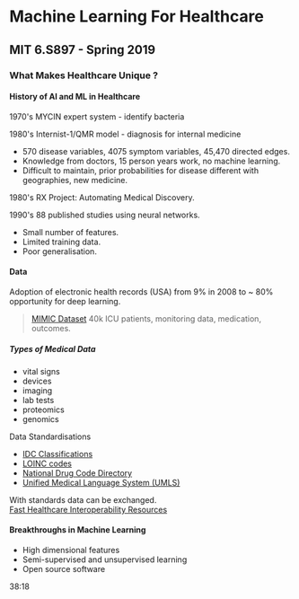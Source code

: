 # Machine Learning For Healthcare 
## MIT 6.S897 - Spring 2019
### What Makes Healthcare Unique ?

#### History of AI and ML in Healthcare

1970's MYCIN expert system - identify bacteria  

1980's Internist-1/QMR model - diagnosis for internal medicine  
- 570 disease variables, 4075 symptom variables, 45,470 directed edges.  
- Knowledge from doctors, 15 person years work, no machine learning.  
- Difficult to maintain, prior probabilities for disease different with geographies, new medicine.  

1980's RX Project: Automating Medical Discovery.  

1990's 88 published studies using neural networks.
- Small number of features.  
- Limited training data.  
- Poor generalisation.  

#### Data

Adoption of electronic health records (USA) from 9% in 2008 to ~ 80% opportunity for deep learning.

> [MIMIC Dataset](https://physionet.org/content/mimiciii/1.4/)
> 40k ICU patients, monitoring data, medication, outcomes.

##### Types of Medical Data
- vital signs
- devices
- imaging
- lab tests
- proteomics
- genomics


Data Standardisations
- [IDC Classifications](https://icd.who.int/en)  
- [LOINC codes](https://loinc.org/)  
- [National Drug Code Directory](https://www.fda.gov/drugs/drug-approvals-and-databases/national-drug-code-directory)
- [Unified Medical Language System (UMLS)](https://www.nlm.nih.gov/research/umls/index.html)  

With standards data can be exchanged.  
[Fast Healthcare Interoperability Resources](https://hl7.org/fhir/)  

#### Breakthroughs in Machine Learning
- High dimensional features
- Semi-supervised and unsupervised learning
- Open source software

38:18

